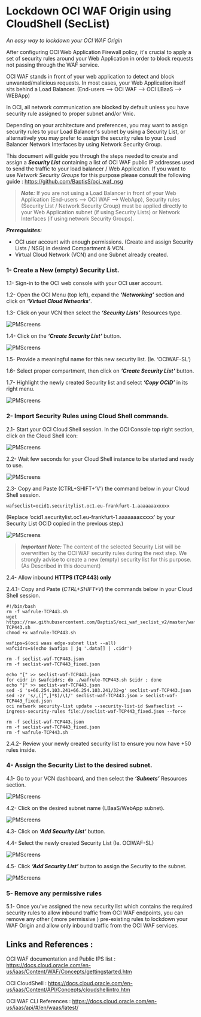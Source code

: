 # Lockdown OCI WAF Origin using CloudShell (SecList) #
_An easy way to lockdown your OCI WAF Origin_ 


After configuring OCI Web Application Firewall policy, it's crucial to apply a set of security rules around your Web Application in order to block requests not passing through the WAF service.

OCI WAF stands in front of your web application to detect and block unwanted/malicious requests. In most cases, your Web Application itself sits behind a Load Balancer. (End-users --> OCI WAF --> OCI LBaaS --> WEBApp) 

In OCI, all network communication are blocked by default unless you have security rule assigned to proper subnet and/or Vnic. 

Depending on your architecture and preferences, you may want to assign security rules to your Load Balancer's subnet by using a Security List, or alternatively you may prefer to assign the security rules to your Load Balancer Network Interfaces by using Network Security Group.

This document will guide you through the steps needed to create and assign a ***Security List*** containing a list of OCI WAF public IP addresses used to send the traffic to your load balancer / Web Application. If you want to use _Network Security Groups_ for this purpose please consult the following guide : https://github.com/BaptisS/oci_waf_nsg



> ***Note:*** 
> If you are not using a Load Balancer in front of your Web Application (End-users --> OCI WAF --> WebApp), Security rules (Security List / Network Security Group) must be applied directly to your Web Application subnet (if using Security Lists) or Network Interfaces (if using network Security Groups).


***Prerequisites:***

- OCI user account with enough permissions. (Create and assign Security Lists / NSG) in desired Compartment & VCN. 
- Virtual Cloud Network (VCN) and one Subnet already created. 
 
 
 
 
### 1- Create a New (empty) Security List.    

 1.1-	Sign-in to the OCI web console with your OCI user account. 

1.2-	Open the OCI Menu (top left), expand the ***‘Networking’*** section and click on ***‘Virtual Cloud Networks’***.  

1.3-	Click on your VCN then select the ***‘Security Lists’*** Resources type. 

![PMScreens](https://raw.githubusercontent.com/BaptisS/oci_waf_seclist/master/img/01.jpg)

1.4-	Click on the ***‘Create Security List’*** button. 

![PMScreens](https://raw.githubusercontent.com/BaptisS/oci_waf_seclist/master/img/02.jpg)

1.5-	Provide a meaningful name for this new security list. (Ie. ‘OCIWAF-SL’)

1.6-	Select proper compartment, then click on ***‘Create Security List’*** button. 

1.7-	Highlight the newly created Security list and select ***‘Copy OCID’*** in its right menu. 

![PMScreens](https://raw.githubusercontent.com/BaptisS/oci_waf_seclist/master/img/03.jpg)
 
### 2-    Import Security Rules using Cloud Shell commands.

2.1-	Start your OCI Cloud Shell session. In the OCI Console top right section, click on the Cloud Shell icon:  

![PMScreens](https://raw.githubusercontent.com/BaptisS/oci_waf_seclist/master/img/04.jpg)

2.2-	Wait few seconds for your Cloud Shell instance to be started and ready to use.

![PMScreens](https://raw.githubusercontent.com/BaptisS/oci_waf_seclist/master/img/05.jpg)

2.3-	Copy and Paste (CTRL+SHIFT+’V’) the command below in your Cloud Shell session.

```
wafseclist=ocid1.securitylist.oc1.eu-frankfurt-1.aaaaaaaxxxxx
```
(Replace ‘ocid1.securitylist.oc1.eu-frankfurt-1.aaaaaaaxxxxx’ by your Security List OCID copied in the previous step.)

![PMScreens](https://raw.githubusercontent.com/BaptisS/oci_waf_seclist/master/img/06.jpg)


> ***Important Note:*** 
> The content of the selected Security List will be overwritten by the OCI WAF security rules during the next step. 
> We strongly advise to create a new (empty) security list for this purpose. (As Described in this document)   



2.4-	Allow inbound **HTTPS (TCP443) only**

2.4.1- 	Copy and Paste (_CTRL+SHIFT+V_) the commands below in your Cloud Shell session.

```
#!/bin/bash
rm -f wafrule-TCP443.sh
wget https://raw.githubusercontent.com/BaptisS/oci_waf_seclist_v2/master/wafrule-TCP443.sh
chmod +x wafrule-TCP443.sh

wafips=$(oci waas edge-subnet list --all)
wafcidrs=$(echo $wafips | jq '.data[] | .cidr')

rm -f seclist-waf-TCP443.json
rm -f seclist-waf-TCP443_fixed.json

echo "[" >> seclist-waf-TCP443.json
for cidr in $wafcidrs; do ./wafrule-TCP443.sh $cidr ; done
echo "]" >> seclist-waf-TCP443.json
sed -i 's+66.254.103.241+66.254.103.241/32+g' seclist-waf-TCP443.json                                            
sed -zr 's/,([^,]*$)/\1/' seclist-waf-TCP443.json > seclist-waf-TCP443_fixed.json
oci network security-list update --security-list-id $wafseclist --ingress-security-rules file://seclist-waf-TCP443_fixed.json --force

rm -f seclist-waf-TCP443.json
rm -f seclist-waf-TCP443_fixed.json
rm -f wafrule-TCP443.sh
```

2.4.2- Review your newly created security list to ensure you now have +50 rules inside. 


### 4-   Assign the Security List to the desired subnet.
4.1-	Go to your VCN dashboard, and then select the ***‘Subnets’*** Resources section. 

![PMScreens](https://raw.githubusercontent.com/BaptisS/oci_waf_seclist/master/img/08.jpg)

4.2-	Click on the desired subnet name (LBaaS/WebApp subnet). 

![PMScreens](https://raw.githubusercontent.com/BaptisS/oci_waf_seclist/master/img/09.jpg)

4.3-	Click on ***‘Add Security List’*** button.  

4.4-	Select the newly created Security List (Ie. OCIWAF-SL)  

![PMScreens](https://raw.githubusercontent.com/BaptisS/oci_waf_seclist/master/img/10.jpg)

4.5-	Click ***‘Add Security List’*** button to assign the Security to the subnet.  

![PMScreens](https://raw.githubusercontent.com/BaptisS/oci_waf_seclist/master/img/11.jpg)

### 5-   Remove any permissive rules 
5.1-	Once you've assigned the new security list which contains the required security rules to allow inbound traffic from OCI WAF endpoints, you can remove any other ( more permissive ) pre-existing rules to lockdown your WAF Origin and allow only inbound traffic from the OCI WAF services.




## Links and References : 


OCI WAF documentation and Public IPS list : https://docs.cloud.oracle.com/en-us/iaas/Content/WAF/Concepts/gettingstarted.htm


OCI CloudShell : https://docs.cloud.oracle.com/en-us/iaas/Content/API/Concepts/cloudshellintro.htm


OCI WAF CLI References : https://docs.cloud.oracle.com/en-us/iaas/api/#/en/waas/latest/

